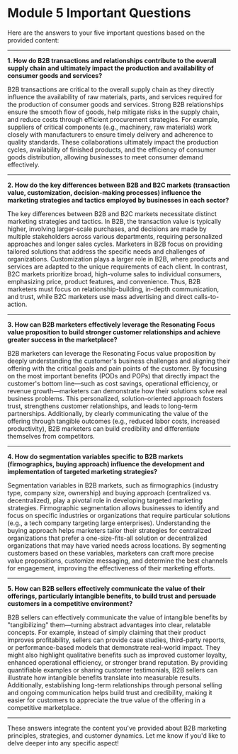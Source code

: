 # Module 5 Important Questions

Here are the answers to your five important questions based on the provided content:

---

**1. How do B2B transactions and relationships contribute to the overall supply chain and ultimately impact the production and availability of consumer goods and services?**

B2B transactions are critical to the overall supply chain as they directly influence the availability of raw materials, parts, and services required for the production of consumer goods and services. Strong B2B relationships ensure the smooth flow of goods, help mitigate risks in the supply chain, and reduce costs through efficient procurement strategies. For example, suppliers of critical components (e.g., machinery, raw materials) work closely with manufacturers to ensure timely delivery and adherence to quality standards. These collaborations ultimately impact the production cycles, availability of finished products, and the efficiency of consumer goods distribution, allowing businesses to meet consumer demand effectively.

---

**2. How do the key differences between B2B and B2C markets (transaction value, customization, decision-making processes) influence the marketing strategies and tactics employed by businesses in each sector?**

The key differences between B2B and B2C markets necessitate distinct marketing strategies and tactics. In B2B, the transaction value is typically higher, involving larger-scale purchases, and decisions are made by multiple stakeholders across various departments, requiring personalized approaches and longer sales cycles. Marketers in B2B focus on providing tailored solutions that address the specific needs and challenges of organizations. Customization plays a larger role in B2B, where products and services are adapted to the unique requirements of each client. In contrast, B2C markets prioritize broad, high-volume sales to individual consumers, emphasizing price, product features, and convenience. Thus, B2B marketers must focus on relationship-building, in-depth communication, and trust, while B2C marketers use mass advertising and direct calls-to-action.

---

**3. How can B2B marketers effectively leverage the Resonating Focus value proposition to build stronger customer relationships and achieve greater success in the marketplace?**

B2B marketers can leverage the Resonating Focus value proposition by deeply understanding the customer's business challenges and aligning their offering with the critical goals and pain points of the customer. By focusing on the most important benefits (PODs and POPs) that directly impact the customer's bottom line—such as cost savings, operational efficiency, or revenue growth—marketers can demonstrate how their solutions solve real business problems. This personalized, solution-oriented approach fosters trust, strengthens customer relationships, and leads to long-term partnerships. Additionally, by clearly communicating the value of the offering through tangible outcomes (e.g., reduced labor costs, increased productivity), B2B marketers can build credibility and differentiate themselves from competitors.

---

**4. How do segmentation variables specific to B2B markets (firmographics, buying approach) influence the development and implementation of targeted marketing strategies?**

Segmentation variables in B2B markets, such as firmographics (industry type, company size, ownership) and buying approach (centralized vs. decentralized), play a pivotal role in developing targeted marketing strategies. Firmographic segmentation allows businesses to identify and focus on specific industries or organizations that require particular solutions (e.g., a tech company targeting large enterprises). Understanding the buying approach helps marketers tailor their strategies for centralized organizations that prefer a one-size-fits-all solution or decentralized organizations that may have varied needs across locations. By segmenting customers based on these variables, marketers can craft more precise value propositions, customize messaging, and determine the best channels for engagement, improving the effectiveness of their marketing efforts.

---

**5. How can B2B sellers effectively communicate the value of their offerings, particularly intangible benefits, to build trust and persuade customers in a competitive environment?**

B2B sellers can effectively communicate the value of intangible benefits by "tangibilizing" them—turning abstract advantages into clear, relatable concepts. For example, instead of simply claiming that their product improves profitability, sellers can provide case studies, third-party reports, or performance-based models that demonstrate real-world impact. They might also highlight qualitative benefits such as improved customer loyalty, enhanced operational efficiency, or stronger brand reputation. By providing quantifiable examples or sharing customer testimonials, B2B sellers can illustrate how intangible benefits translate into measurable results. Additionally, establishing long-term relationships through personal selling and ongoing communication helps build trust and credibility, making it easier for customers to appreciate the true value of the offering in a competitive marketplace.

---

These answers integrate the content you've provided about B2B marketing principles, strategies, and customer dynamics. Let me know if you'd like to delve deeper into any specific aspect!
